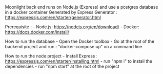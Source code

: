 Moonlight back end runs on Node.js (Express) and use a postgres database in a docker container
Generated by Express Generator : https://expressjs.com/en/starter/generator.html

Prerequisite :
	- Node.js: https://nodejs.org/en/download/
	- Docker: https://docs.docker.com/install/

How to run the database
	- Open the Docker toolbox
	- Go at the root of the backend project and run : "docker-compose up" on a command line

How to run the node project
	- Install Express : https://expressjs.com/en/starter/installing.html
	- run "npm i" to install the dependencies
	- run "npm start" at the root of the project
	